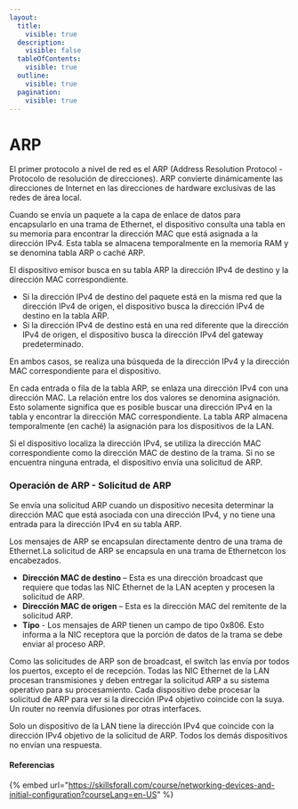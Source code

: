 ```yaml
---
layout:
  title:
    visible: true
  description:
    visible: false
  tableOfContents:
    visible: true
  outline:
    visible: true
  pagination:
    visible: true
---
```


# ARP

El primer protocolo a nivel de red es el ARP (Address Resolution Protocol - Protocolo de resolución de direcciones). ARP convierte dinámicamente las direcciones de Internet en las direcciones de hardware exclusivas de las redes de área local.

Cuando se envía un paquete a la capa de enlace de datos para encapsularlo en una trama de Ethernet, el dispositivo consulta una tabla en su memoria para encontrar la dirección MAC que está asignada a la dirección IPv4. Esta tabla se almacena temporalmente en la memoria RAM y se denomina tabla ARP o caché ARP.

El dispositivo emisor busca en su tabla ARP la dirección IPv4 de destino y la dirección MAC correspondiente.

* Si la dirección IPv4 de destino del paquete está en la misma red que la dirección IPv4 de origen, el dispositivo busca la dirección IPv4 de destino en la tabla ARP.
* Si la dirección IPv4 de destino está en una red diferente que la dirección IPv4 de origen, el dispositivo busca la dirección IPv4 del gateway predeterminado.

En ambos casos, se realiza una búsqueda de la dirección IPv4 y la dirección MAC correspondiente para el dispositivo.

En cada entrada o fila de la tabla ARP, se enlaza una dirección IPv4 con una dirección MAC. La relación entre los dos valores se denomina asignación. Esto solamente significa que es posible buscar una dirección IPv4 en la tabla y encontrar la dirección MAC correspondiente. La tabla ARP almacena temporalmente (en caché) la asignación para los dispositivos de la LAN.

Si el dispositivo localiza la dirección IPv4, se utiliza la dirección MAC correspondiente como la dirección MAC de destino de la trama. Si no se encuentra ninguna entrada, el dispositivo envía una solicitud de ARP.

### Operación de ARP - Solicitud de ARP

Se envía una solicitud ARP cuando un dispositivo necesita determinar la dirección MAC que está asociada con una dirección IPv4, y no tiene una entrada para la dirección IPv4 en su tabla ARP.

Los mensajes de ARP se encapsulan directamente dentro de una trama de Ethernet.La solicitud de ARP se encapsula en una trama de Ethernetcon los encabezados.

* **Dirección MAC de destino** – Esta es una dirección broadcast que requiere que todas las NIC Ethernet de la LAN acepten y procesen la solicitud de ARP.
* **Dirección MAC de origen** – Esta es la dirección MAC del remitente de la solicitud ARP.
* **Tipo** - Los mensajes de ARP tienen un campo de tipo 0x806. Esto informa a la NIC receptora que la porción de datos de la trama se debe enviar al proceso ARP.

Como las solicitudes de ARP son de broadcast, el switch las envía por todos los puertos, excepto el de recepción. Todas las NIC Ethernet de la LAN procesan transmisiones y deben entregar la solicitud ARP a su sistema operativo para su procesamiento. Cada dispositivo debe procesar la solicitud de ARP para ver si la dirección IPv4 objetivo coincide con la suya. Un router no reenvía difusiones por otras interfaces.

Solo un dispositivo de la LAN tiene la dirección IPv4 que coincide con la dirección IPv4 objetivo de la solicitud de ARP. Todos los demás dispositivos no envían una respuesta.



#### Referencias

{% embed url="https://skillsforall.com/course/networking-devices-and-initial-configuration?courseLang=en-US" %}

